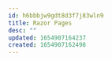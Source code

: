 ```yaml
---
id: h6bbbjw9gdt8d3f7j83wln9
title: Razor Pages
desc: ""
updated: 1654907164237
created: 1654907162498
---
```

